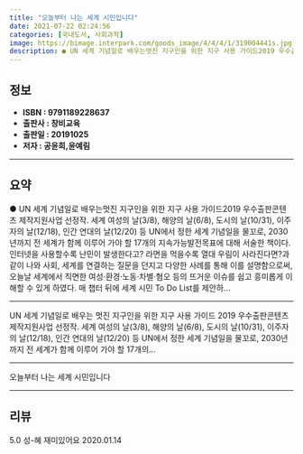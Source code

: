 ```yaml
---
title: "오늘부터 나는 세계 시민입니다"
date: 2021-07-22 02:24:56
categories: [국내도서, 사회과학]
image: https://bimage.interpark.com/goods_image/4/4/4/1/319004441s.jpg
description: ● UN 세계 기념일로 배우는멋진 지구인을 위한 지구 사용 가이드2019 우수출판콘텐츠 제작지원사업 선정작. 세계 여성의 날(3/8), 해양의 날(6/8), 도시의 날(10/31), 이주자의 날(12/18), 인간 연대의 날(12/20) 등 UN에서 정한 세계 기념일을 물꼬로, 203
---
```


## **정보**

- **ISBN : 9791189228637**
- **출판사 : 창비교육**
- **출판일 : 20191025**
- **저자 : 공윤희,윤예림**

------



## **요약**

●  UN 세계 기념일로 배우는멋진 지구인을 위한 지구 사용 가이드2019 우수출판콘텐츠 제작지원사업 선정작. 세계 여성의 날(3/8), 해양의 날(6/8), 도시의 날(10/31), 이주자의 날(12/18), 인간 연대의 날(12/20) 등 UN에서 정한 세계 기념일을 물꼬로, 2030년까지 전 세계가 함께 이루어 가야 할 17개의 지속가능발전목표에 대해 서술한 책이다. 인터넷을 사용할수록 난민이 발생한다고? 라면을 먹을수록 열대 우림이 사라진다면?과 같이 나와 사회, 세계를 연결하는 질문을 던지고 다양한 사례를 통해 이를 설명함으로써, 오늘날 세계에서 직면한 여성·환경·노동·차별·혐오 등의 뜨거운 이슈를 쉽고 흥미롭게 이해할 수 있게 하였다. 매 챕터 뒤에 세계 시민 To Do List를 제안하...

------

UN 세계 기념일로 배우는
멋진 지구인을 위한 지구 사용 가이드
2019 우수출판콘텐츠 제작지원사업 선정작. 세계 여성의 날(3/8), 해양의 날(6/8), 도시의 날(10/31), 이주자의 날(12/18), 인간 연대의 날(12/20) 등 UN에서 정한 세계 기념일을 물꼬로, 2030년까지 전 세계가 함께 이루어 가야 할 17개의... 

------


오늘부터 나는 세계 시민입니다 

------


## **리뷰** 

5.0 성-혜 재미있어요 2020.01.14 <br/>